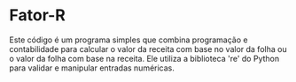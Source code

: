 # Fator-R

Este código é um programa simples que combina programação e contabilidade para calcular o valor da receita com base no valor da folha ou o valor da folha com base na receita.
Ele utiliza a biblioteca 're' do Python para validar e manipular entradas numéricas. 
